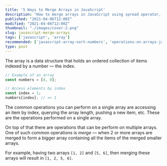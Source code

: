 ```yaml
---
title: '5 Ways to Merge Arrays in JavaScript'
description: "How to merge arrays in JavaScript using spread operator, array.concat() and other approaches."
published: "2021-04-06T12:00Z"
modified: "2021-04-06T12:00Z"
thumbnail: "./images/cover-2.png"
slug: javascript-merge-arrays
tags: ['javascript', 'array']
recommended: ['javascript-array-sort-numbers', 'operations-on-arrays-javascript']
type: post
---
```


The array is a data structure that holds an ordered collection of items indexed by a number &mdash; the index.  

```javascript
// Example of an array
const numbers = [4, 8];

// Access elements by index
const index = 1;
numbers[index]; // => 1
```

The common operations you can perform on a single array are accessing an item by index, querying the array length, pushing a new item, etc. These are the operations performed on a single array.  

On top of that there are operations that can be perform on multiple arrays. One of such common operations is *merge* &mdash; when 2 or more arrays are merged to form a bigger array containing all the items of the merged smaller arrays.  

For example, having two arrays `[1, 2]` and `[5, 6]`, then merging these arrays will result in `[1, 2, 5, 6]`.  

